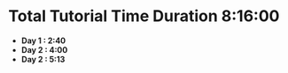 <h1>Total Tutorial Time Duration 8:16:00</h1>

<ul>
  <li><b>Day 1 : 2:40</b></li>
  <li><b>Day 2 : 4:00</b></li>
  <li><b>Day 2 : 5:13</b></li>
</ul>
